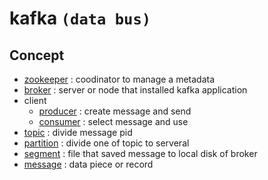 # kafka `(data bus)`

## Concept
- [zookeeper](zookeeper) : coodinator to manage a metadata
- [broker](broker) : server or node that installed kafka application
- client
  - [producer](producer) : create message and send 
  - [consumer](consumer) : select message and use
- [topic](topic) : divide message pid
- [partition](partition) : divide one of topic to serveral
- [segment](segment) : file that saved message to local disk of broker
- [message](message) : data piece or record
